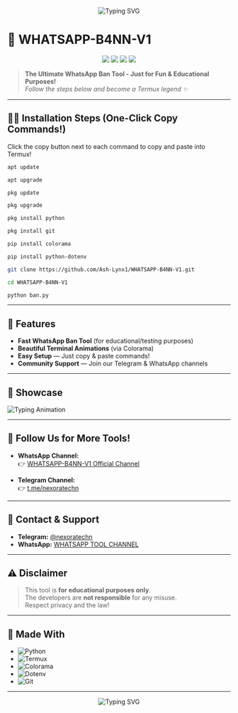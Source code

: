<!--
████████╗██╗  ██╗███████╗██╗   ██╗ █████╗ ████████╗
╚══██╔══╝██║  ██║██╔════╝██║   ██║██╔══██╗╚══██╔══╝
   ██║   ███████║█████╗  ██║   ██║███████║   ██║   
   ██║   ██╔══██║██╔══╝  ██║   ██║██╔══██║   ██║   
   ██║   ██║  ██║███████╗╚██████╔╝██║  ██║   ██║   
   ╚═╝   ╚═╝  ╚═╝╚══════╝ ╚═════╝ ╚═╝  ╚═╝   ╚═╝   
-->

<p align="center">
  <img src="https://readme-typing-svg.demolab.com?font=Fira+Code&pause=1000&color=1FDB4A&width=435&lines=Welcome+to+WHATSAPP-B4NN-V1!;Ban+Like+a+Pro+on+WhatsApp!;Easy+Setup+with+Termux%2C+Python%2C+Colorama+and+More!" alt="Typing SVG" />
</p>

# 🚀 WHATSAPP-B4NN-V1

<p align="center">
  <img src="https://img.shields.io/github/stars/Ash-Lynx1/WHATSAPP-B4NN-V1?style=for-the-badge" />
  <img src="https://img.shields.io/github/forks/Ash-Lynx1/WHATSAPP-B4NN-V1?style=for-the-badge" />
  <img src="https://img.shields.io/github/issues/Ash-Lynx1/WHATSAPP-B4NN-V1?style=for-the-badge" />
  <img src="https://img.shields.io/github/license/Ash-Lynx1/WHATSAPP-B4NN-V1?style=for-the-badge" />
</p>

> **The Ultimate WhatsApp Ban Tool - Just for Fun & Educational Purposes!**  
> _Follow the steps below and become a Termux legend ✨_

---

## 🧑‍💻 **Installation Steps (One-Click Copy Commands!)**

Click the copy button next to each command to copy and paste into Termux!

```sh
apt update
```
```sh
apt upgrade
```
```sh
pkg update
```
```sh
pkg upgrade
```
```sh
pkg install python
```
```sh
pkg install git
```
```sh
pip install colorama
```
```sh
pip install python-dotenv
```
```sh
git clone https://github.com/Ash-Lynx1/WHATSAPP-B4NN-V1.git
```
```sh
cd WHATSAPP-B4NN-V1
```
```sh
python ban.py
```

---

## 🌈 **Features**

- **Fast WhatsApp Ban Tool** (for educational/testing purposes)
- **Beautiful Terminal Animations** (via Colorama)
- **Easy Setup** — Just copy & paste commands!
- **Community Support** — Join our Telegram & WhatsApp channels

---

## 👑 **Showcase**

![Typing Animation](https://readme-typing-svg.herokuapp.com?font=Fira+Code&size=20&pause=1000&color=09F71A&width=600&lines=Welcome+to+WhatsApp+B4NN+V1!;Ban+with+Style+and+Speed!;Stay+Tuned+for+More+Tools!)

---

## 🤝 **Follow Us for More Tools!**

- **WhatsApp Channel:**  
  👉 [WHATSAPP-B4NN-V1 Official Channel](https://whatsapp.com/channel/0029Vb6K4nw96H4LOMaOLF22)

- **Telegram Channel:**  
  👉 [t.me/nexoratechn](https://t.me/nexoratechn)

---

## 💬 **Contact & Support**

- **Telegram:** [@nexoratechn](https://t.me/nexoratechn)
- **WhatsApp:** [WHATSAPP TOOL CHANNEL](https://whatsapp.com/channel/0029Vb6K4nw96H4LOMaOLF22)

---

## ⚠️ **Disclaimer**

> This tool is **for educational purposes only**.  
> The developers are **not responsible** for any misuse.  
> Respect privacy and the law!

---

## 🎨 **Made With**

- ![Python](https://img.shields.io/badge/python-3776AB?style=for-the-badge&logo=python&logoColor=white)
- ![Termux](https://img.shields.io/badge/Termux-000000?style=for-the-badge&logo=termux&logoColor=white)
- ![Colorama](https://img.shields.io/badge/Colorama-FFD43B?style=for-the-badge&logo=python&logoColor=white)
- ![Dotenv](https://img.shields.io/badge/Python--Dotenv-44A833?style=for-the-badge&logo=python&logoColor=white)
- ![Git](https://img.shields.io/badge/git-F05032?style=for-the-badge&logo=git&logoColor=white)

---

<p align="center">
  <img src="https://readme-typing-svg.demolab.com?font=Fira+Code&pause=1000&color=1FDB4A&width=435&lines=Created+with+❤️+by+NexoraTech+Team!" alt="Typing SVG" />
</p>
